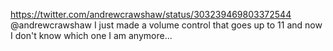 https://twitter.com/andrewcrawshaw/status/303239469803372544 @andrewcrawshaw I just made a volume control that goes up to 11 and now I don't know which one I am anymore...